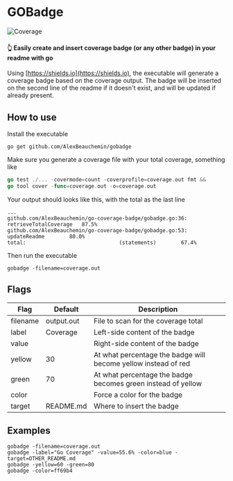 # GOBadge
![Coverage](https://img.shields.io/badge/Coverage-62.0%25-brightgreen)

#### 👆 Easily create and insert coverage badge (or any other badge) in your readme with go

Using [https://shields.io](https://shields.io), the executable will generate a coverage badge based on the coverage output. The badge will be inserted on the second line of the readme if it doesn't exist, and will be updated if already present.

## How to use
Install the executable
```
go get github.com/AlexBeauchemin/gobadge
```
Make sure you generate a coverage file with your total coverage, something like
```go
go test ./... -covermode=count -coverprofile=coverage.out fmt &&
go tool cover -func=coverage.out -o=coverage.out
```

Your output should looks like this, with the total as the last line
```
...
github.com/AlexBeauchemin/go-coverage-badge/gobadge.go:36:	retrieveTotalCoverage	87.5%
github.com/AlexBeauchemin/go-coverage-badge/gobadge.go:53:	updateReadme		80.0%
total:								(statements)		67.4%
```
Then run the executable
```
gobadge -filename=coverage.out
```

## Flags
|Flag                          |Default   |Description|
|------------------------------|----------|-----------|
|filename                      |output.out|File to scan for the coverage total|
|label                         |Coverage  |Left-side content of the badge|
|value                         |          |Right-side content of the badge|
|yellow                        |30        |At what percentage the badge will become yellow instead of red|
|green                         |70        |At what percentage the badge becomes green instead of yellow|
|color                         |          |Force a color for the badge|
|target                        |README.md |Where to insert the badge|

## Examples
```
gobadge -filename=coverage.out
gobadge -label="Go Coverage" -value=55.6% -color=blue -target=OTHER_README.md
gobadge -yellow=60 -green=80
gobadge -color=ff69b4
```
